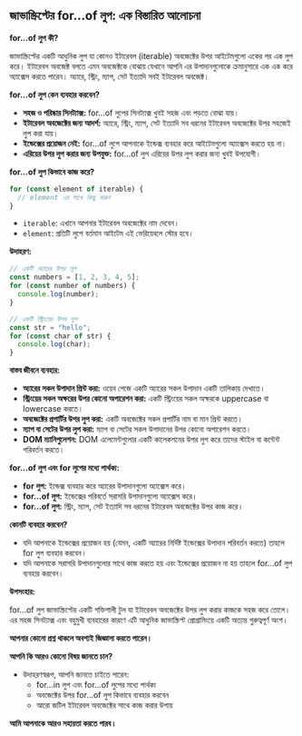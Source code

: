 ## জাভাস্ক্রিপ্টের for...of লুপ: এক বিস্তারিত আলোচনা

**for...of লুপ কী?**

জাভাস্ক্রিপ্টের একটি আধুনিক লুপ যা কোনও ইটারেবল (iterable) অবজেক্টের উপর আইটেমগুলো একের পর এক লুপ করে। ইটারেবল অবজেক্ট বলতে এমন অবজেক্টকে বোঝায় যেখানে আপনি এর উপাদানগুলোকে ক্রমানুসারে এক এক করে অ্যাক্সেস করতে পারেন। অ্যারে, স্ট্রিং, ম্যাপ, সেট ইত্যাদি সবই ইটারেবল অবজেক্ট।

**for...of লুপ কেন ব্যবহার করবেন?**

* **সহজ ও পরিষ্কার সিনট্যাক্স:** for...of লুপের সিনট্যাক্স খুবই সহজ এবং পড়তে বোঝা যায়।
* **ইটারেবল অবজেক্টের জন্য আদর্শ:** অ্যারে, স্ট্রিং, ম্যাপ, সেট ইত্যাদি সব ধরনের ইটারেবল অবজেক্টের উপর সহজেই লুপ করা যায়।
* **ইন্ডেক্সের প্রয়োজন নেই:** for...of লুপে আপনাকে ইন্ডেক্স ব্যবহার করে আইটেমগুলো অ্যাক্সেস করতে হয় না।
* **এরিয়ের উপর লুপ করার জন্য উপযুক্ত:** for...of লুপ এরিয়ের উপর লুপ করার জন্য খুবই উপযোগী।

**for...of লুপ কিভাবে কাজ করে?**

```javascript
for (const element of iterable) {
  // element এর সাথে কিছু করুন
}
```

* `iterable`: এখানে আপনার ইটারেবল অবজেক্টের নাম দেবেন।
* `element`: প্রতিটি লুপে বর্তমান আইটেম এই ভেরিয়েবলে স্টোর হবে।

**উদাহরণ:**

```javascript
// একটি অ্যারের উপর লুপ
const numbers = [1, 2, 3, 4, 5];
for (const number of numbers) {
  console.log(number);
}

// একটি স্ট্রিংয়ের উপর লুপ
const str = "hello";
for (const char of str) {
  console.log(char);
}
```

**বাস্তব জীবনে ব্যবহার:**

* **অ্যারের সকল উপাদান প্রিন্ট করা:** ওয়েব পেজে একটি অ্যারের সকল উপাদান একটি তালিকায় দেখাতে।
* **স্ট্রিংয়ের সকল অক্ষরের উপর কোনো অপারেশন করা:** একটি স্ট্রিংয়ের সকল অক্ষরকে uppercase বা lowercase করতে।
* **অবজেক্টের প্রপার্টির উপর লুপ করা:** একটি অবজেক্টের সকল প্রপার্টির নাম বা মান প্রিন্ট করতে।
* **ম্যাপ বা সেটের উপর লুপ করা:** ম্যাপ বা সেটের সকল উপাদানের উপর কোনো অপারেশন করতে।
* **DOM ম্যানিপুলেশন:** DOM এলেমেন্টগুলোর একটি কালেকশনের উপর লুপ করে তাদের স্টাইল বা কন্টেন্ট পরিবর্তন করতে।

**for...of লুপ এবং for লুপের মধ্যে পার্থক্য:**

* **for লুপ:** ইন্ডেক্স ব্যবহার করে অ্যারের উপাদানগুলো অ্যাক্সেস করে।
* **for...of লুপ:** ইন্ডেক্সের পরিবর্তে সরাসরি উপাদানগুলো অ্যাক্সেস করে।
* **for...of লুপ:** স্ট্রিং, ম্যাপ, সেট ইত্যাদি সব ধরনের ইটারেবল অবজেক্টের উপর কাজ করে।

**কোনটি ব্যবহার করবেন?**

* যদি আপনাকে ইন্ডেক্সের প্রয়োজন হয় (যেমন, একটি অ্যারের নির্দিষ্ট ইন্ডেক্সের উপাদান পরিবর্তন করতে) তাহলে for লুপ ব্যবহার করবেন।
* যদি আপনাকে সরাসরি উপাদানগুলোর সাথে কাজ করতে হয় এবং ইন্ডেক্সের প্রয়োজন না হয় তাহলে for...of লুপ ব্যবহার করবেন।

**উপসংহার:**

for...of লুপ জাভাস্ক্রিপ্টের একটি শক্তিশালী টুল যা ইটারেবল অবজেক্টের উপর লুপ করার কাজকে সহজ করে তোলে। এর সহজ সিনট্যাক্স এবং বহুমুখী ব্যবহারের কারণে এটি আধুনিক জাভাস্ক্রিপ্ট প্রোগ্রামিংয়ে একটি অত্যন্ত গুরুত্বপূর্ণ অংশ।

**আপনার কোনো প্রশ্ন থাকলে অবশ্যই জিজ্ঞাসা করতে পারেন।**

**আপনি কি আরও কোনো বিষয় জানতে চান?** 
* উদাহরণস্বরূপ, আপনি জানতে চাইতে পারেন:
    * for...in লুপ এবং for...of লুপের মধ্যে পার্থক্য
    * অবজেক্টের উপর for...of লুপ কিভাবে ব্যবহার করবেন
    * আরো জটিল ইটারেবল অবজেক্টের সাথে কাজ করার উপায়

**আমি আপনাকে আরও সহায়তা করতে পারব।** 
